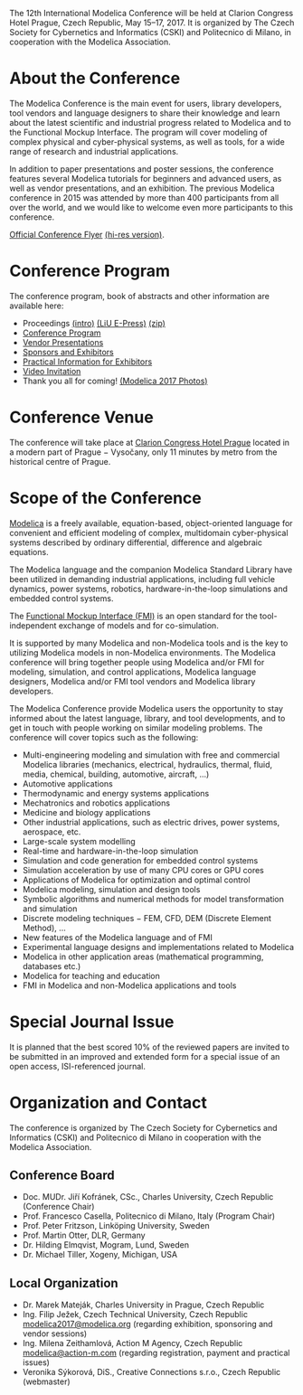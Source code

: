 The 12th International Modelica Conference will be held at Clarion Congress Hotel Prague, Czech Republic, May 15–17, 2017. It is organized by The Czech Society for Cybernetics and Informatics (CSKI) and Politecnico di Milano, in cooperation with the Modelica Association.

# About the Conference

The Modelica Conference is the main event for users, library developers, tool vendors and language designers to share their knowledge and learn about the latest scientific and industrial progress related to Modelica and to the Functional Mockup Interface.
The program will cover modeling of complex physical and cyber-physical systems, as well as tools, for a wide range of research and industrial applications.

In addition to paper presentations and poster sessions, the conference features several Modelica tutorials for beginners and advanced users, as well as vendor presentations, and an exhibition. The previous Modelica conference in 2015 was attended by more than 400 participants from all over the world, and we would like to welcome even more participants to this conference.

[Official Conference Flyer](files/ConferenceFlyerPoster.pdf) [(hi-res version)](files/ConferenceFlyerPoster-hires.pdf).

# Conference Program

The conference program, book of abstracts and other information are available here:

* Proceedings [(intro)](proceedings/html/index.html) [(LiU E-Press)](http://www.ep.liu.se/ecp/contents.asp?issue=118) [(zip)](https://github.com/modelica/ModelicaConference2017/releases/download/USB/MODELICA2017_proceedings.zip)
* [Conference Program](proceedings/html/ProgramViewing.pdf)
* [Vendor Presentations](proceedings/html/vendors.html)
* [Sponsors and Exhibitors](sponsors.md)
* [Practical Information for Exhibitors](files/copy_of_sitePlanExhibtors.jpg)
* [Video Invitation](http://modelica.cz/video/ModelicaSpot_2017_LQ.mp4)
* Thank you all for coming! [(Modelica 2017 Photos)](http://modelica.cz/modelica-2017-photos/)


# Conference Venue

The conference will take place at [Clarion Congress Hotel Prague](http://www.clarioncongresshotelprague.com/en/) located in a modern part of Prague − Vysočany, only 11 minutes by metro from the historical centre of Prague.

# Scope of the Conference

[Modelica](https://modelica.org) is a freely available, equation-based, object-oriented language for convenient and efficient modeling of complex, multidomain cyber-physical systems described by ordinary differential, difference and algebraic equations.

The Modelica language and the companion Modelica Standard Library have been utilized in demanding industrial applications, including full vehicle dynamics, power systems, robotics, hardware-in-the-loop simulations and embedded control systems.

The [Functional Mockup Interface (FMI)](http://www.fmi-standard.org/) is an open standard for the tool-independent exchange of models and for co-simulation.

It is supported by many Modelica and non-Modelica tools and is the key to utilizing Modelica models in non-Modelica environments. The Modelica conference will bring together people using Modelica and/or FMI for modeling, simulation, and control applications, Modelica language designers, Modelica and/or FMI tool vendors and Modelica library developers.

The Modelica Conference provide Modelica users the opportunity to stay informed about the latest language, library, and tool developments, and to get in touch with people working on similar modeling problems. The conference will cover topics such as the following:

* Multi-engineering modeling and simulation with free and commercial Modelica libraries (mechanics, electrical, hydraulics, thermal, fluid, media, chemical, building, automotive, aircraft, ...)
* Automotive applications
* Thermodynamic and energy systems applications
* Mechatronics and robotics applications
* Medicine and biology applications
* Other industrial applications, such as electric drives, power systems, aerospace, etc.
* Large-scale system modelling
* Real-time and hardware-in-the-loop simulation
* Simulation and code generation for embedded control systems
* Simulation acceleration by use of many CPU cores or GPU cores
* Applications of Modelica for optimization and optimal control
* Modelica modeling, simulation and design tools
* Symbolic algorithms and numerical methods for model transformation and simulation
* Discrete modeling techniques − FEM, CFD, DEM (Discrete Element Method), ...
* New features of the Modelica language and of FMI
* Experimental language designs and implementations related to Modelica
* Modelica in other application areas (mathematical programming, databases etc.)
* Modelica for teaching and education
* FMI in Modelica and non-Modelica applications and tools

# Special Journal Issue
It is planned that the best scored 10% of the reviewed papers are invited to be submitted in an improved and extended form for a special issue of an open access, ISI-referenced journal.

# Organization and Contact

The conference is organized by The Czech Society for Cybernetics and Informatics (CSKI) and Politecnico di Milano in cooperation with the Modelica Association.

## Conference Board

* Doc. MUDr. Jiří Kofránek, CSc., Charles University, Czech Republic (Conference Chair)
* Prof. Francesco Casella, Politecnico di Milano, Italy (Program Chair)
* Prof. Peter Fritzson, Linköping University, Sweden
* Prof. Martin Otter, DLR, Germany
* Dr. Hilding Elmqvist, Mogram, Lund, Sweden
* Dr. Michael Tiller, Xogeny, Michigan, USA

## Local Organization
* Dr. Marek Mateják, Charles University in Prague, Czech Republic
* Ing. Filip Ježek, Czech Technical University, Czech Republic modelica2017@modelica.org (regarding exhibition, sponsoring and vendor sessions)
* Ing. Milena Zeithamlová, Action M Agency, Czech Republic modelica@action-m.com (regarding registration, payment and practical issues)
* Veronika Sýkorová, DiS., Creative Connections s.r.o., Czech Republic (webmaster)
